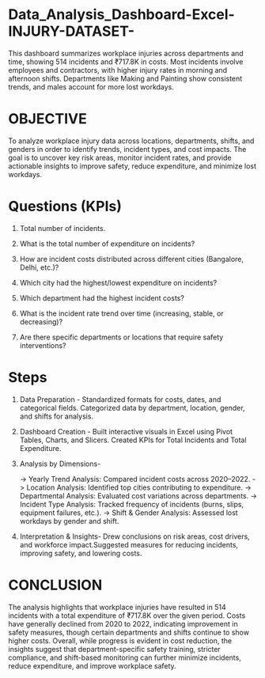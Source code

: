 # Data_Analysis_Dashboard-Excel-INJURY-DATASET-
This dashboard summarizes workplace injuries across departments and time, showing 514 incidents and ₹717.8K in costs. Most incidents involve employees and contractors, with higher injury rates in morning and afternoon shifts. Departments like Making and Painting show consistent trends, and males account for more lost workdays.

# OBJECTIVE

To analyze workplace injury data across locations, departments, shifts, and genders in order to identify trends, incident types, and cost impacts. The goal is to uncover key risk areas, monitor incident rates, and provide actionable insights to improve safety, reduce expenditure, and minimize lost workdays.

# Questions (KPIs)

1. Total number of incidents.

2. What is the total number of expenditure on incidents?

3. How are incident costs distributed across different cities (Bangalore, Delhi, etc.)?

4. Which city had the highest/lowest expenditure on incidents?

5. Which department had the highest incident costs?

6. What is the incident rate trend over time (increasing, stable, or decreasing)?

7. Are there specific departments or locations that require safety interventions?

# Steps

1. Data Preparation - Standardized formats for costs, dates, and categorical fields. Categorized data by department, location, gender, and shifts for analysis.

2. Dashboard Creation - Built interactive visuals in Excel using Pivot Tables, Charts, and Slicers. Created KPIs for Total Incidents and Total Expenditure.

3. Analysis by Dimensions-

   -> Yearly Trend Analysis: Compared incident costs across 2020–2022.
   -> Location Analysis: Identified top cities contributing to expenditure.
   -> Departmental Analysis: Evaluated cost variations across departments.
   -> Incident Type Analysis: Tracked frequency of incidents (burns, slips, equipment failures, etc.).
   -> Shift & Gender Analysis: Assessed lost workdays by gender and shift.

4. Interpretation & Insights- Drew conclusions on risk areas, cost drivers, and workforce impact.Suggested measures for reducing incidents, improving safety, and lowering costs.

# CONCLUSION

The analysis highlights that workplace injuries have resulted in 514 incidents with a total expenditure of ₹717.8K over the given period. Costs have generally declined from 2020 to 2022, indicating improvement in safety measures, though certain departments and shifts continue to show higher costs. Overall, while progress is evident in cost reduction, the insights suggest that department-specific safety training, stricter compliance, and shift-based monitoring can further minimize incidents, reduce expenditure, and improve workplace safety.

